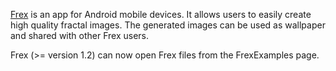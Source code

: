 [Frex](https://play.google.com/store/apps/details?id=nf.frex.android) is an app for Android mobile devices. It allows users to easily create high quality fractal images. The generated images can be used as wallpaper and shared with other Frex users.

Frex (>= version 1.2) can now open Frex files from the FrexExamples page.